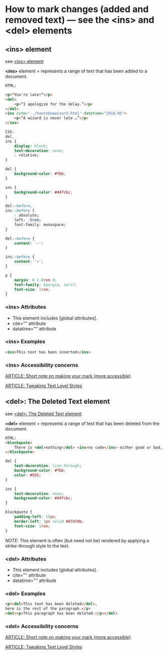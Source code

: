 # How to mark changes (added and removed text) — see the &lt;ins&gt; and &lt;del&gt; elements

## &lt;ins&gt; element

see [&lt;ins&gt; element](https://developer.mozilla.org/en-US/docs/Web/HTML/Element/ins)

**&lt;ins&gt;** element = represents a range of text that has been added to a document.

```html
HTML:

<p>“You're late!”</p>
<del>
    <p>“I apologize for the delay.”</p>
</del>
<ins cite="../howtobeawizard.html" datetime="2018-05">
    <p>“A wizard is never late …”</p>
</ins>
```

```css
CSS:
del,
ins {
    display: block;
    text-decoration: none;
    : relative;
}

del {
    background-color: #fbb;
}

ins {
    background-color: #d4fcbc;
}

del::before,
ins::before {
    : absolute;
    left: .5rem;
    font-family: monospace;
}

del::before {
    content: '−';
}

ins::before {
    content: '+';
}

p {
    margin: 0 1.8rem 0;
    font-family: Georgia, serif;
    font-size: 1rem;
}
```

### &lt;ins&gt; Attributes

- This element includes [global attributes].
- cite="" attribute
- datatime="" attribute

### &lt;ins&gt; Examples

```html
<ins>This text has been inserted</ins>
```

### &lt;ins&gt; Accessibility concerns

[ARTICLE: Short note on making your mark (more accessible)](https://developer.paciellogroup.com/blog/2017/12/short-note-on-making-your-mark-more-accessible/)

[ARTICLE: Tweaking Text Level Styles](http://adrianroselli.com/2017/12/tweaking-text-level-styles.html)

## &lt;del&gt;: The Deleted Text element

see [&lt;del&gt;: The Deleted Text element
](https://developer.mozilla.org/en-US/docs/Web/HTML/Element/del)

**&lt;del&gt;** element = represents a range of text that has been deleted from the document.

```html
HTML:
<blockquote>
    There is <del>nothing</del> <ins>no code</ins> either good or bad, but <del>thinking</del> <ins>running it</ins> makes it so.
</blockquote>
```

```css
del {
    text-decoration: line-through;
    background-color: #fbb;
    color: #555;
}

ins {
    text-decoration: none;
    background-color: #d4fcbc;
}

blockquote {
    padding-left: 15px;
    border-left: 3px solid #d7d7db;
    font-size: 1rem;
}
```

*NOTE*: This element is often (but need not be) rendered by applying a strike-through style to the text.

### &lt;del&gt; Attributes

- This element includes [global attributes].
- cite="" attribute
- datatime="" attribute

### &lt;del&gt; Examples

```html
<p><del>This text has been deleted</del>,
here is the rest of the paragraph.</p>
<del><p>This paragraph has been deleted.</p></del>
```

### &lt;del&gt; Accessibility concerns

[ARTICLE: Short note on making your mark (more accessible)](https://developer.paciellogroup.com/blog/2017/12/short-note-on-making-your-mark-more-accessible/)

[ARTICLE: Tweaking Text Level Styles](http://adrianroselli.com/2017/12/tweaking-text-level-styles.html)